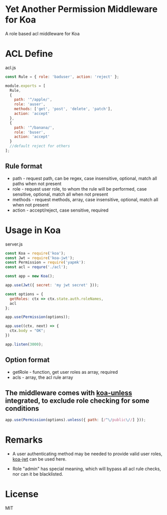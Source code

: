 # Yet Another Permission Middleware for Koa

A role based acl middleware for Koa

# ACL Define

acl.js

```js
const Rule = { role: 'baduser', action: 'reject' };

module.exports = [
  Rule,
  {
    path: '^/apple/',
    role: 'auser',
    methods: ['get', 'post', 'delete', 'patch'],
    action: 'accept'
  },
  {
    path: '^/banana/',
    role: 'buser',
    action: 'accept'
  }
  //default reject for others
];
```
## Rule format

* path    - request path, can be regex, case insensitive, optional, match all paths when not present
* role    - request user role, to whom the rule will be performed, case sensitive, optional, match all when not present
* methods - request methods, array, case insensitive, optional, match all when not present
* action  - accept/reject, case sensitive, required

# Usage in Koa

server.js

```js
const Koa = require('koa');
const Jwt = require('koa-jwt');
const Permission = require('yapmk'):
const acl = requre('./acl');

const app = new Koa();

app.use(Jwt({ secret: 'my jwt secret' }));

const options = {
  getRoles: ctx => ctx.state.auth.roleNames,
  acl
};

app.use(Permission(options));

app.use((ctx, next) => {
  ctx.body = "OK";
})

app.listen(3000);
```

## Option format

* getRole   - function, get user roles as array, required
* acls      - array, the acl rule array

## The middleware comes with [koa-unless](https://github.com/Foxandxss/koa-unless) integrated, to exclude role checking for some conditions

```js
app.use(Permission(options).unless({ path: [/^\/public\//] }));
```

# Remarks

* A user authenticating method may be needed to provide valid user roles, [koa-jwt](https://github.com/koajs/jwt) can be used here.

* Role "admin" has special meaning, which will bypass all acl rule checks, nor can it be blacklisted.

# License

  MIT
